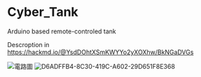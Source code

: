 # Cyber_Tank
Arduino based remote-controled tank 

Descroption in https://hackmd.io/@YsdDOhtXSmKWYYo2yXOXhw/BkNGaDVGs

![電路圖](https://user-images.githubusercontent.com/93080254/193319710-7117232a-06d9-43dd-ba8f-e5c9f151a971.jpg)
![D6ADFFB4-8C30-419C-A602-29D651F8E368](https://user-images.githubusercontent.com/93080254/193319750-bbd420da-470b-40e7-a513-a9c50509f29f.jpg)
